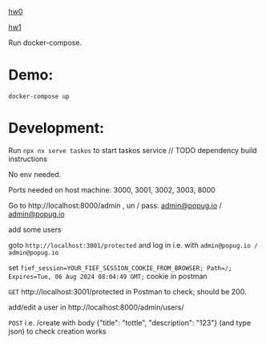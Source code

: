 [hw0](docs/homework0/homework0.md)

[hw1](docs/homework1/README.md)

Run docker-compose.

# Demo:

`docker-compose up`

# Development:

Run `npx nx serve taskos` to start taskos service // TODO dependency build instructions

No env needed.

Ports needed on host machine: 3000, 3001, 3002, 3003, 8000

Go to http://localhost:8000/admin , un / pass: admin@popug.io / admin@popug.io

add some users

goto `http://localhost:3001/protected` and log in i.e. with `admin@popug.io / admin@popug.io`

set `fief_session=YOUR_FIEF_SESSION_COOKIE_FROM_BROWSER; Path=/; Expires=Tue, 06 Aug 2024 08:04:49 GMT;` cookie in postman

`GET` http://localhost:3001/protected in Postman to check; should be 200.

add/edit a user in http://localhost:8000/admin/users/

`POST` i.e. /create with body {"title": "tottle", "description": "123"} (and type json) to check creation works

